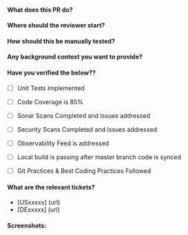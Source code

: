 #### What does this PR do?

#### Where should the reviewer start?

#### How should this be manually tested?

#### Any background context you want to provide?

#### Have you verified the below??
- [ ] Unit Tests Implemented
- [ ] Code Coverage is 85%
- [ ] Sonar Scans Completed and Issues addressed
- [ ] Security Scans Completed and Issues addressed
- [ ] Observability Feed is addressed
- [ ] Local build is passing after master branch code is synced
- [ ] Git Practices & Best Coding Practices Followed


#### What are the relevant tickets?
- [USxxxxx] (url)
- [DExxxxx] (url)

#### Screenshots:
